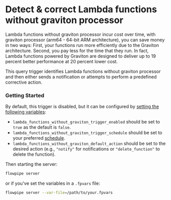# Detect & correct Lambda functions without graviton processor

Lambda functions without graviton processor incur cost over time, with graviton processor (arm64 - 64-bit ARM architecture), you can save money in two ways: First, your functions run more efficiently due to the Graviton architecture. Second, you pay less for the time that they run. In fact, Lambda functions powered by Graviton are designed to deliver up to 19 percent better performance at 20 percent lower cost.

This query trigger identifies Lambda functions without graviton processor and then either sends a notification or attempts to perform a predefined corrective action.

### Getting Started

By default, this trigger is disabled, but it can be configured by [setting the following variables](https://flowpipe.io/docs/build/mod-variables#passing-input-variables):
- `lambda_functions_without_graviton_trigger_enabled` should be set to `true` as the default is `false`.
- `lambda_functions_without_graviton_trigger_schedule` should be set to your preferred [schedule](https://flowpipe.io/docs/flowpipe-hcl/trigger/schedule#more-examples).
- `lambda_functions_without_graviton_default_action` should be set to the desired action (e.g., `"notify"` for notifications or `"delete_function"` to delete the function).

Then starting the server:
```sh
flowpipe server
```

or if you've set the variables in a `.fpvars` file:
```sh
flowpipe server --var-file=/path/to/your.fpvars
```